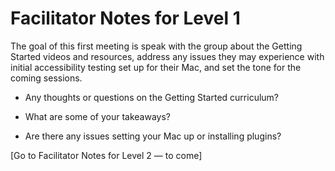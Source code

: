 # Facilitator Notes for Level 1

The goal of this first meeting is speak with the group about the Getting Started videos and resources, address any issues they may experience with initial accessibility testing set up for their Mac, and set the tone for the coming sessions.

* Any thoughts or questions on the Getting Started curriculum?

* What are some of your takeaways?

* Are there any issues setting your Mac up or installing plugins?


[Go to Facilitator Notes for Level 2 — to come]
